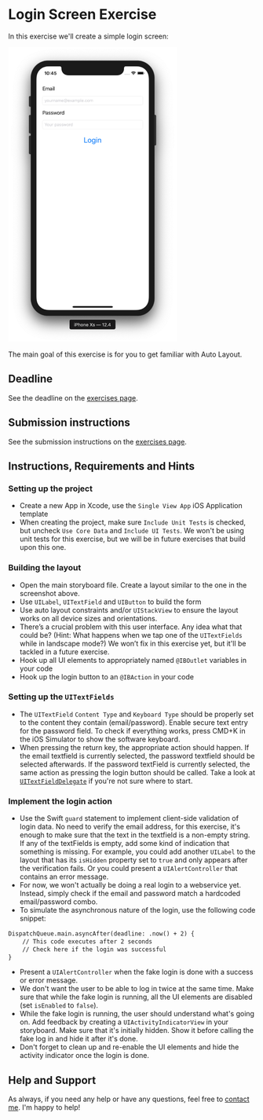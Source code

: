 # Login Screen Exercise

In this exercise we'll create a simple login screen:

<img src="../images/loginScreen.png" height="600" title="Screenshot of Login Screen">

The main goal of this exercise is for you to get familiar with Auto Layout.

## Deadline

See the deadline on the [exercises page](../#fixed-exercises).

## Submission instructions

See the submission instructions on the [exercises page](../#submission-instructions).

## Instructions, Requirements and Hints

### Setting up the project

- Create a new App in Xcode, use the `Single View App` iOS Application template
- When creating the project, make sure `Include Unit Tests` is checked, but uncheck `Use Core Data` and `Include UI Tests`. We won't be using unit tests for this exercise, but we will be in future exercises that build upon this one.

### Building the layout

- Open the main storyboard file. Create a layout similar to the one in the screenshot above.
- Use `UILabel`, `UITextField` and `UIButton` to build the form
- Use auto layout constraints and/or `UIStackView` to ensure the layout works on all device sizes and orientations.
- There’s a crucial problem with this user interface. Any idea what that could be? (Hint: What happens when we tap one of the `UITextFields` while in landscape mode?) We won’t fix in this exercise yet, but it'll be tackled in a future exercise.
- Hook up all UI elements to appropriately named `@IBOutlet` variables in your code
- Hook up the login button to an `@IBAction` in your code

### Setting up the `UITextFields`

- The `UITextField` `Content Type` and `Keyboard Type` should be properly set to the content they contain (email/password). Enable secure text entry for the password field. To check if everything works, press CMD+K in the iOS Simulator to show the software keyboard.
- When pressing the return key, the appropriate action should happen. If the email textfield is currently selected, the password textfield should be selected afterwards. If the password textField is currently selected, the same action as pressing the login button should be called. Take a look at [`UITextFieldDelegate`](https://developer.apple.com/documentation/uikit/uitextfielddelegate) if you're not sure where to start.

### Implement the login action

- Use the Swift `guard` statement to implement client-side validation of login data. No need to verify the email address, for this exercise, it's enough to make sure that the text in the textfield is a non-empty string. If any of the textFields is empty, add some kind of indication that something is missing. For example, you could add another `UILabel` to the layout that has its `isHidden` property set to `true` and only appears after the verification fails. Or you could present a `UIAlertController` that contains an error message.
- For now, we won't actually be doing a real login to a webservice yet. Instead, simply check if the email and password match a hardcoded email/password combo.
- To simulate the asynchronous nature of the login, use the following code snippet:
```
DispatchQueue.main.asyncAfter(deadline: .now() + 2) {
    // This code executes after 2 seconds
    // Check here if the login was successful
}
```
- Present a `UIAlertController` when the fake login is done with a success or error message.
- We don't want the user to be able to log in twice at the same time. Make sure that while the fake login is running, all the UI elements are disabled (set `isEnabled` to `false`).
- While the fake login is running, the user should understand what's going on. Add feedback by creating a `UIActivityIndicatorView` in your storyboard. Make sure that it's initially hidden. Show it before calling the fake log in and hide it after it's done.
- Don't forget to clean up and re-enable the UI elements and hide the activity indicator once the login is done.

## Help and Support

As always, if you need any help or have any questions, feel free to [contact me](../README.md/#support-or-contact). I'm happy to help!
